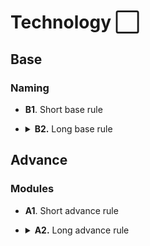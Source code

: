 # Technology ⬜️

## Base

### Naming

- **B1**. Short base rule

- <details>
    <summary>
      <b>B2.</b> Long base rule
    </summary>
    <p>
      Details of the long base rule
    </p>
  </details>

## Advance

### Modules

- **A1**. Short advance rule

- <details>
    <summary>
      <b>A2.</b> Long advance rule
    </summary>
    <p>
      Details of the long advance rule
    </p>
  </details>
